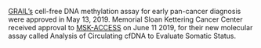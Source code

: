 
[GRAIL’s](https://grail.com/press-releases/grail-announces-significant-progress-with-multi-cancer-early-detection-test-including-fda-breakthrough-device-designation/) cell-free DNA methylation assay for early pan-cancer diagnosis were approved in May 13, 2019. Memorial Sloan Kettering Cancer Center received approval to [MSK-ACCESS](https://www.genomeweb.com/liquid-biopsy/memorial-sloan-kettering-nears-approval-liquid-biopsy-test-describes-validation-aacr) on June 11 2019, for their new molecular assay called Analysis of Circulating cfDNA to Evaluate Somatic Status.
